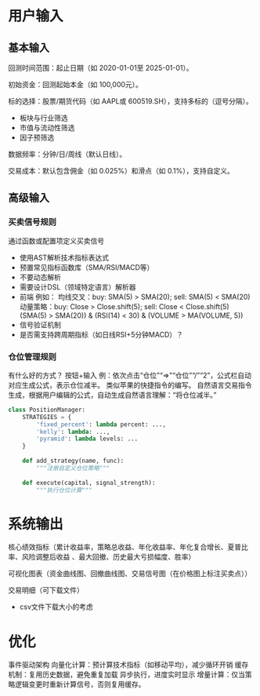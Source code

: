 # 用户输入
## 基本输入
回测时间范围​：起止日期（如 2020-01-01至 2025-01-01）。

​初始资金​：回测起始本金（如 100,000元）。

​标的选择​：股票/期货代码（如 AAPL或 600519.SH），支持多标的（逗号分隔）。
  - ​板块与行业筛选
  - 市值与流动性筛选
  - 因子预筛选

​数据频率​：分钟/日/周线（默认日线）。

​交易成本​：默认包含佣金（如 0.025%）和滑点（如 0.1%），支持自定义。

## 高级输入
### 买卖信号规则
通过函数或配置项定义买卖信号
- 使用AST解析技术指标表达式
- 预置常见指标函数库（SMA/RSI/MACD等）
- 不要动态解析
- 需要设计DSL（领域特定语言）解析器
- 前端
例如：
均线交叉：buy: SMA(5) > SMA(20); sell: SMA(5) < SMA(20)
动量策略：buy: Close > Close.shift(5); sell: Close < Close.shift(5)
(SMA(5) > SMA(20)) & (RSI(14) < 30) & (VOLUME > MA(VOLUME, 5))
- 信号验证机制
- 是否需支持跨周期指标（如日线RSI+5分钟MACD）？


### 仓位管理​规则
有什么好的方式？
按钮+输入
例：依次点击“仓位”“=>”“仓位”“/”“2”，公式栏自动对应生成公式，表示仓位减半。 类似苹果的快捷指令的编写。
自然语言交易指令生成，根据用户编辑的公式，自动生成自然语言理解：“将仓位减半。”

```python
class PositionManager:
    STRATEGIES = {
        'fixed_percent': lambda percent: ...,
        'kelly': lambda: ...,
        'pyramid': lambda levels: ...
    }
    
    def add_strategy(name, func):
        """注册自定义仓位策略"""
    
    def execute(capital, signal_strength):
        """执行仓位计算"""
```


# 系统输出

核心绩效指标（累计收益率，策略总收益、年化收益率、年化复合增长、夏普比率、风险调整后收益 、最大回撤、历史最大亏损幅度、胜率）

可视化图表（资金曲线图、回撤曲线图、交易信号图（在价格图上标注买卖点））

交易明细（可下载文件）
- csv文件下载大小的考虑

# 优化
事件驱动架构
向量化计算​：预计算技术指标（如移动平均），减少循环开销
缓存机制​：复用历史数据，避免重复加载 
异步执行，进度实时显示
增量计算​：仅当策略逻辑变更时重新计算信号，否则复用缓存。


